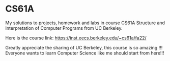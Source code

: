 # CS61A
My solutions to projects, homework and labs in course CS61A Structure and Interpretation of Computer Programs from UC Berkeley.

Here is the course link: https://inst.eecs.berkeley.edu/~cs61a/fa22/

Greatly appreciate the sharing of UC Berkeley, this course is so amazing !!! Everyone wants to learn Computer Science like me should start from here!!! 
